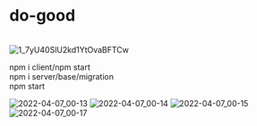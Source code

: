 # do-good

<br>![1_7yU40SlU2kd1YtOvaBFTCw](https://user-images.githubusercontent.com/95096983/160637668-8a8e7204-22a0-44a4-94bb-00c46dc04eca.gif)

npm i client/npm start
<br>
npm i server/base/migration
<br>
npm start


![2022-04-07_00-13](https://user-images.githubusercontent.com/95096983/162073199-4770ca12-9bae-432b-9219-74b283d07979.png)
![2022-04-07_00-14](https://user-images.githubusercontent.com/95096983/162073214-c74754cf-92c9-4aa3-8638-28f0125355b7.png)
![2022-04-07_00-15](https://user-images.githubusercontent.com/95096983/162073224-bfe43e5c-a0c5-4693-88b9-286eb7949137.png)
![2022-04-07_00-17](https://user-images.githubusercontent.com/95096983/162073241-f8a83021-c3d2-4c99-97c6-125ef56ec2c1.png)
